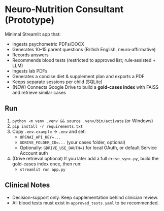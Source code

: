 
# Neuro‑Nutrition Consultant (Prototype)

Minimal Streamlit app that:
- Ingests psychometric PDFs/DOCX
- Generates 10–15 parent questions (British English, neuro‑affirmative)
- Records answers
- Recommends blood tests (restricted to approved list; rule‑assisted + LLM)
- Ingests lab PDFs
- Generates a concise diet & supplement plan and exports a PDF
- Keeps separate sessions per child (SQLite)
- (NEW) Connects Google Drive to build a **gold-cases index** with FAISS and retrieve similar cases

## Run
1. `python -m venv .venv && source .venv/bin/activate` (or Windows)
2. `pip install -r requirements.txt`
3. Copy `.env.example` → `.env` and set:
   - `OPENAI_API_KEY=...`
   - `GDRIVE_FOLDER_ID=...` (your cases folder, optional)
   - Optionally: `GDRIVE_USE_OAUTH=1` for local OAuth, or default Service Account auth
4. (Drive retrieval optional) If you later add a full `drive_sync.py`, build the gold-cases index once, then run:
   - `streamlit run app.py`

## Clinical Notes
- Decision-support only. Keep supplementation behind clinician review.
- All blood tests must exist in `approved_tests.yaml` to be recommended.
